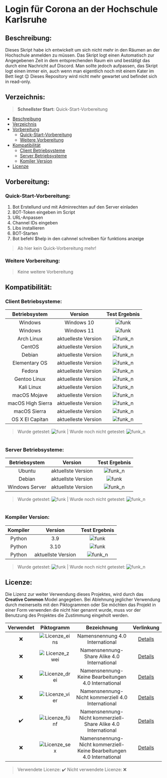# Login für Corona an der Hochschule Karlsruhe



## Beschreibung:
Dieses Skript habe ich entwickelt um sich nicht mehr in den Räumen an der Hochschule anmelden zu müssen. Das Skript logt einen Automatisch zur Angegebenen Zeit in dem entsprechenden Raum ein und bestätigt das durch eine Nachricht auf Discord. Man sollte jedoch aufpassen, das Skript logt einen immer ein, auch wenn man eigentlich noch mit einem Kater im Bett liegt 😉
Dieses Repository wird nicht mehr gewartet und befindet sich in read-only. 

## Verzeichnis:
> **Schnellster Start:** Quick-Start-Vorbereitung
* [Beschreibung](#Beschreibung)
* [Verzeichnis](#Verzeichnis)
* [Vorbereitung](#Vorbereitung)
  * [Quick-Start-Vorbereitung](#Quick-Start-Vorbereitung)
  * [Weitere Vorbereitung](#Weitere-Vorbereitung)
* [Kompatibilität](#Kompatibilität)
  * [Client Betriebsysteme](#Client-Betriebsysteme)
  * [Server Betriebsysteme](#Server-Betriebsysteme)
  * [Komiler Version](#Kompiler-Version)
* [Licenze](#Licenze)

## Vorbereitung:

### Quick-Start-Vorbereitung:
1. Bot Erstellund und mit Adminrechten auf den Server einladen
2. BOT-Token eingeben im Script
3. URL-Anpassen
4. Channel IDs eingeben
5. Libs installieren
6. BOT-Starten
7. Bot befehl $help in den cahnnel schreiben für funktions anzeige

> Ab hier kein Quick-Vorbereitung mehr!

### Weitere Vorbereitung:
> Keine weitere Vorbereitung

## Kompatibilität:

### Client Betriebsysteme:
|Betriebsystem|Version|Test Ergebnis|
|:---:|:---:|:---:|
|Windows|Windows 10|![funk](https://img.shields.io/badge/checks-passing-green)|
|Windows|Windows 11|![funk](https://img.shields.io/badge/checks-passing-green)|
|Arch Linux|aktuelleste Version|![funk_n](https://img.shields.io/badge/checks-not%20tested-red)|
|CentOS|aktuelleste Version|![funk_n](https://img.shields.io/badge/checks-not%20tested-red)|
|Debian|aktuelleste Version|![funk_n](https://img.shields.io/badge/checks-not%20tested-red)|
|Elementary OS|aktuelleste Version|![funk_n](https://img.shields.io/badge/checks-not%20tested-red)|
|Fedora|aktuelleste Version|![funk_n](https://img.shields.io/badge/checks-not%20tested-red)|
|Gentoo Linux|aktuelleste Version|![funk_n](https://img.shields.io/badge/checks-not%20tested-red)|
|Kali Linux|aktuelleste Version|![funk_n](https://img.shields.io/badge/checks-not%20tested-red)|
|macOS Mojave|aktuelleste Version|![funk_n](https://img.shields.io/badge/checks-not%20tested-red)|
|macOS High Sierra|aktuelleste Version|![funk_n](https://img.shields.io/badge/checks-not%20tested-red)|
|macOS Sierra|aktuelleste Version|![funk_n](https://img.shields.io/badge/checks-not%20tested-red)|
|OS X El Capitan|aktuelleste Version|![funk_n](https://img.shields.io/badge/checks-not%20tested-red)|

> Wurde getestet: ![funk](https://img.shields.io/badge/checks-passing-green) | Wurde noch nicht getestet: ![funk_n](https://img.shields.io/badge/checks-not%20tested-red)

#
### Server Betriebsysteme:
|Betriebsystem|Version|Test Ergebnis|
|:---:|:---:|:---:|
|Ubuntu|aktuellste Version|![funk_n](https://img.shields.io/badge/checks-not%20tested-red)|
|Debian|aktuellste Version|![funk](https://img.shields.io/badge/checks-passing-green)|
|Windows Server| aktuellste Version|![funk_n](https://img.shields.io/badge/checks-not%20tested-red)|

> Wurde getestet: ![funk](https://img.shields.io/badge/checks-passing-green) | Wurde noch nicht getestet: ![funk_n](https://img.shields.io/badge/checks-not%20tested-red)

#

### Kompiler Version:
|Kompiler|Version|Test Ergebnis|
|:---:|:---:|:---:|
|Python| 3.9 |![funk](https://img.shields.io/badge/checks-not%20tested-red)|
|Python| 3.10 |![funk](https://img.shields.io/badge/checks-passing-green)|
|Python| aktuellste Version |![funk_n](https://img.shields.io/badge/checks-not%20tested-red)|

> Wurde getestet: ![funk](https://img.shields.io/badge/checks-passing-green) | Wurde noch nicht getestet: ![funk_n](https://img.shields.io/badge/checks-not%20tested-red)


## Licenze:

Die Lizenz zur weiter Verwendung dieses Projektes, wird durch das **Creative Common** Model angegeben. 
Bei Ablehnung jeglicher Verwendung durch meinerseits mit den Piktogrammen oder Sie möchten das Projekt in einer Form verwenden die nicht hier genannt wurde, muss vor 
der Benutzung des Projektes die Zustimmung eingeholt werden.

|Verwendet|Piktogramm|Bezeichnung|Verlinkung|
|:---:|:---:|:---:|:---:|
|:x:|![Licenze_eins](http://mirrors.creativecommons.org/presskit/buttons/88x31/png/by.png)|Namensnennung 4.0 International|[Details](https://creativecommons.org/licenses/by/4.0/legalcode.de)|
|:x:|![Licenze_zwei](http://mirrors.creativecommons.org/presskit/buttons/88x31/png/by-sa.png)|Namensnennung-Share Alike 4.0 International|[Details](https://creativecommons.org/licenses/by-sa/4.0/legalcode.de)|
|:x:|![Licenze_drei](http://mirrors.creativecommons.org/presskit/buttons/88x31/png/by-nd.png)|Namensnennung-Keine Bearbeitungen 4.0 International|[Details](https://creativecommons.org/licenses/by-nd/4.0/legalcode.de)|
|:x:|![Licenze_vier](http://mirrors.creativecommons.org/presskit/buttons/88x31/png/by-nc.eu.png)|Namensnennung-Nicht kommerziell 4.0 International|[Details](https://creativecommons.org/licenses/by-nc/4.0/legalcode.de)|
|:heavy_check_mark:|![Licenze_fünf](http://mirrors.creativecommons.org/presskit/buttons/88x31/png/by-nc-sa.eu.png)|	Namensnennung-Nicht kommerziell-Share Alike 4.0 International|[Details](https://creativecommons.org/licenses/by-nc-sa/4.0/legalcode.de)|
|:x:|![Licenze_sex](http://mirrors.creativecommons.org/presskit/buttons/88x31/png/by-nc-nd.eu.png)|	Namensnennung-Nicht kommerziell-Keine Bearbeitungen 4.0 International|[Details](https://creativecommons.org/licenses/by-nc-nd/4.0/legalcode.de)|

> Verwendete Licenze: :heavy_check_mark: Nicht verwendete Licenze: :x:
